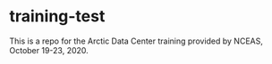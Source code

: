 # training-test

This is a repo for the Arctic Data Center training provided by NCEAS, October 19-23, 2020. 
